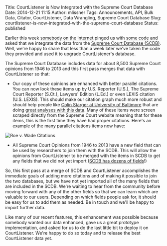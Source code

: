 Title: CourtListener is Now Integrated with the Supreme Court Database
Date: 2014-12-21 11:15
Author: mlissner
Tags: Announcements, API, Bulk Data, Citator, CourtListener, Data Wrangling, Supreme Court Database
Slug: courtlistener-is-now-integrated-with-the-supreme-court-database
Status: published

Earlier this week [somebody on the
Internet](https://github.com/ariddell "https://xkcd.com/386/") pinged us
with [some
code](https://github.com/freelawproject/courtlistener/issues/319) and
asked that we integrate the data from the [Supreme Court Database
(SCDB)](http://scdb.wustl.edu/about.php). Well, we're happy to share
that less than a week later we've taken the code they provided and used
it to upgrade CourtListener's database.

The Supreme Court Database includes data for about 8,500 Supreme Court
opinions from 1946 to 2013 and this first pass merges that data with
CourtListener so that:

-   Our copy of these opinions are enhanced with better parallel
    citations. You can now look these items up by U.S. Reporter (U.S.),
    The Supreme Court Reporter (S.Ct.), Lawyers' Edition (L.Ed.) or even
    LEXIS citation (U.S. LEXIS). This should make our citation graph
    much more robust and should help people like [Colin Starger at
    University of
    Baltimore](http://law.ubalt.edu/faculty/profiles/starger.cfm) that
    are doing [great analyses with this
    data](http://law.ubalt.edu/faculty/scotus-mapping/index.cfm). Many
    of these items were screen scraped directly from the Supreme Court
    website meaning that for these items, this is the first time they
    have had proper citations. Here's an example of the many parallel
    citations items now have:

![Roe v. Wade
Citations](http://freelawproject.org/wp-content/uploads/2014/12/Screenshot-from-2014-12-21-103557.png)

-   All Supreme Court Opinions from 1946 to 2013 have a new field that
    can be used by researchers to join them with the SCDB. This will
    allow the opinions from CourtListener to be merged with the items in
    SCDB to get any fields that we did not yet import ([SCDB has dozens
    of fields](http://scdb.wustl.edu/documentation.php)!)

So, this first pass at a merge of SCDB and CourtListener accomplishes
the immediate goals of adding more citations and of making it possible
to join the two databases, but we have not yet imported all of the many
fields that are included in the SCDB. We're waiting to hear from the
community before moving forward with any of the other fields so that we
can learn which are valuable to our users. Depending on which fields
people ask for, it should be easy for us to add them as needed. Be in
touch and we'll be happy to import further data.

Like many of our recent features, this enhancement was possible because
somebody wanted our data enhanced, gave us a great prototype
implementation, and asked for us to do the last little bit to deploy it
on CourtListener. We're happy to do so today and to release the best
CourtListener data yet.

